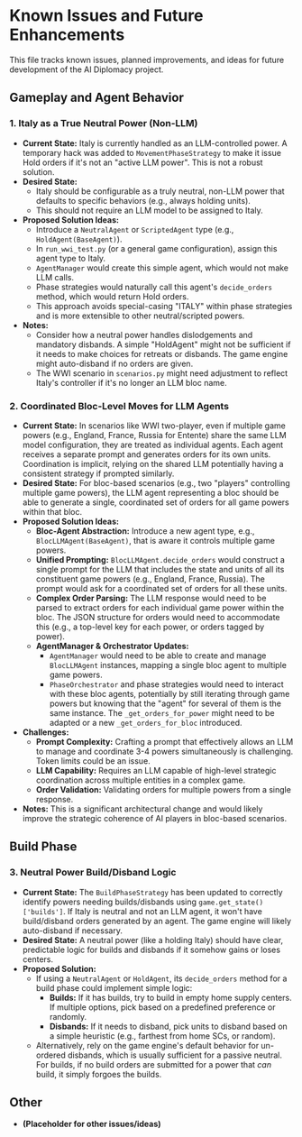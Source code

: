 # Known Issues and Future Enhancements

This file tracks known issues, planned improvements, and ideas for future development of the AI Diplomacy project.

## Gameplay and Agent Behavior

### 1. Italy as a True Neutral Power (Non-LLM)

*   **Current State:** Italy is currently handled as an LLM-controlled power. A temporary hack was added to `MovementPhaseStrategy` to make it issue Hold orders if it's not an "active LLM power". This is not a robust solution.
*   **Desired State:**
    *   Italy should be configurable as a truly neutral, non-LLM power that defaults to specific behaviors (e.g., always holding units).
    *   This should not require an LLM model to be assigned to Italy.
*   **Proposed Solution Ideas:**
    *   Introduce a `NeutralAgent` or `ScriptedAgent` type (e.g., `HoldAgent(BaseAgent)`).
    *   In `run_wwi_test.py` (or a general game configuration), assign this agent type to Italy.
    *   `AgentManager` would create this simple agent, which would not make LLM calls.
    *   Phase strategies would naturally call this agent's `decide_orders` method, which would return Hold orders.
    *   This approach avoids special-casing "ITALY" within phase strategies and is more extensible to other neutral/scripted powers.
*   **Notes:**
    *   Consider how a neutral power handles dislodgements and mandatory disbands. A simple "HoldAgent" might not be sufficient if it needs to make choices for retreats or disbands. The game engine might auto-disband if no orders are given.
    *   The WWI scenario in `scenarios.py` might need adjustment to reflect Italy's controller if it's no longer an LLM bloc name.

### 2. Coordinated Bloc-Level Moves for LLM Agents

*   **Current State:** In scenarios like WWI two-player, even if multiple game powers (e.g., England, France, Russia for Entente) share the same LLM model configuration, they are treated as individual agents. Each agent receives a separate prompt and generates orders for its own units. Coordination is implicit, relying on the shared LLM potentially having a consistent strategy if prompted similarly.
*   **Desired State:** For bloc-based scenarios (e.g., two "players" controlling multiple game powers), the LLM agent representing a bloc should be able to generate a single, coordinated set of orders for all game powers within that bloc.
*   **Proposed Solution Ideas:**
    *   **Bloc-Agent Abstraction:** Introduce a new agent type, e.g., `BlocLLMAgent(BaseAgent)`, that is aware it controls multiple game powers.
    *   **Unified Prompting:** `BlocLLMAgent.decide_orders` would construct a single prompt for the LLM that includes the state and units of all its constituent game powers (e.g., England, France, Russia). The prompt would ask for a coordinated set of orders for all these units.
    *   **Complex Order Parsing:** The LLM response would need to be parsed to extract orders for each individual game power within the bloc. The JSON structure for orders would need to accommodate this (e.g., a top-level key for each power, or orders tagged by power).
    *   **AgentManager & Orchestrator Updates:**
        *   `AgentManager` would need to be able to create and manage `BlocLLMAgent` instances, mapping a single bloc agent to multiple game powers.
        *   `PhaseOrchestrator` and phase strategies would need to interact with these bloc agents, potentially by still iterating through game powers but knowing that the "agent" for several of them is the same instance. The `_get_orders_for_power` might need to be adapted or a new `_get_orders_for_bloc` introduced.
*   **Challenges:**
    *   **Prompt Complexity:** Crafting a prompt that effectively allows an LLM to manage and coordinate 3-4 powers simultaneously is challenging. Token limits could be an issue.
    *   **LLM Capability:** Requires an LLM capable of high-level strategic coordination across multiple entities in a complex game.
    *   **Order Validation:** Validating orders for multiple powers from a single response.
*   **Notes:** This is a significant architectural change and would likely improve the strategic coherence of AI players in bloc-based scenarios.

## Build Phase

### 3. Neutral Power Build/Disband Logic

*   **Current State:** The `BuildPhaseStrategy` has been updated to correctly identify powers needing builds/disbands using `game.get_state()['builds']`. If Italy is neutral and not an LLM agent, it won't have build/disband orders generated by an agent. The game engine will likely auto-disband if necessary.
*   **Desired State:** A neutral power (like a holding Italy) should have clear, predictable logic for builds and disbands if it somehow gains or loses centers.
*   **Proposed Solution:**
    *   If using a `NeutralAgent` or `HoldAgent`, its `decide_orders` method for a build phase could implement simple logic:
        *   **Builds:** If it has builds, try to build in empty home supply centers. If multiple options, pick based on a predefined preference or randomly.
        *   **Disbands:** If it needs to disband, pick units to disband based on a simple heuristic (e.g., farthest from home SCs, or random).
    *   Alternatively, rely on the game engine's default behavior for un-ordered disbands, which is usually sufficient for a passive neutral. For builds, if no build orders are submitted for a power that *can* build, it simply forgoes the builds.

## Other

*   **(Placeholder for other issues/ideas)** 